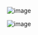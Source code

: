 ![image](https://github.com/mvchemezov1/architecture/assets/144443468/114423ed-e48c-4bdc-b09f-12d80279c0ff)

![image](https://github.com/mvchemezov1/architecture/assets/144443468/56cf0d94-435d-4956-97e5-d1e1e62e5b2d)
